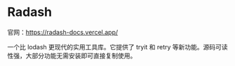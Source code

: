 # Radash

官网：https://radash-docs.vercel.app/

一个比 lodash 更现代的实用工具库。它提供了 tryit 和 retry 等新功能。源码可读性强，大部分功能无需安装即可直接复制使用。